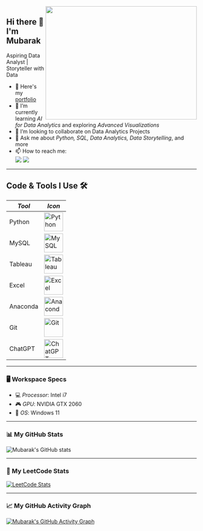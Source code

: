 <img align="right" width="400" height="300" src="https://github.com/Mubarak-04/gethub_ex_1/blob/img-pro/prof_gif.gif">

## Hi there 👋 I'm Mubarak  
Aspiring Data Analyst | Storyteller with Data  

- 🔭 Here's my [portfolio](https://www.linkedin.com/in/md-mubarak)  
- 🌱 I’m currently learning *AI for Data Analytics* and exploring *Advanced Visualizations*  
- 👯 I’m looking to collaborate on Data Analytics Projects  
- 💬 Ask me about *Python, SQL, Data Analytics, Data Storytelling*, and more  
- 📫 How to reach me:  
  [<img src="https://img.shields.io/badge/LinkedIn-md--mubarak-blue?style=for-the-badge&logo=linkedin" />](https://www.linkedin.com/in/md-mubarak) 
  [<img src="https://img.shields.io/badge/Instagram-muba.__.rak-pink?style=for-the-badge&logo=instagram" />](https://www.instagram.com/muba.__.rak/)  

---

## Code & Tools I Use 🛠️  

| *Tool*          | *Icon*                                                                                     |  
|--------------------|---------------------------------------------------------------------------------------------|  
| Python            | <img src="https://img.icons8.com/color/48/000000/python.png" title="Python" height="50" />  |  
| MySQL             | <img src="https://img.icons8.com/color/48/000000/mysql-logo.png" title="MySQL" height="50" /> |  
| Tableau           | <img src="https://img.icons8.com/color/48/000000/tableau-software.png" title="Tableau" height="50" /> |  
| Excel             | <img src="https://img.icons8.com/color/48/000000/microsoft-excel.png" title="Excel" height="50" /> |  
| Anaconda          | <img src="https://img.icons8.com/dusk/64/000000/anaconda.png" title="Anaconda" height="50" /> |  
| Git               | <img src="https://img.icons8.com/color/48/000000/git.png" title="Git" height="50" /> |  
| ChatGPT           | <img src="https://img.icons8.com/fluency/48/000000/chatgpt.png" title="ChatGPT" height="50" /> |  

---

### 🖥️ Workspace Specs  
- 💻 *Processor*: Intel i7  
- 🎮 *GPU*: NVIDIA GTX 2060  
- 💾 *OS*: Windows 11  

---

### 📊 My GitHub Stats  
![Mubarak's GitHub stats](https://github-readme-stats.vercel.app/api?username=Mubarak-04&theme=dark&show_icons=true&hide=issues,contribs)  

---

### 🔢 My LeetCode Stats  
[![LeetCode Stats](https://leetcard.jacoblin.cool/Muba_rak?theme=dark)](https://leetcode.com/Muba_rak)  

---

### 📈 My GitHub Activity Graph  
[![Mubarak's GitHub Activity Graph](https://github-readme-activity-graph.vercel.app/graph?username=Mubarak-04&bg_color=000000&color=ffffff&line=51f565&point=ffffff&area=true&hide_border=true)](https://github.com/ashutosh00710/github-readme-activity-graph)
